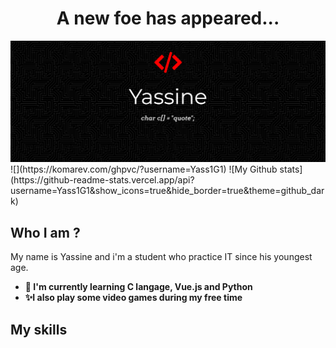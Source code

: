 <h1 align="center"> A new foe has appeared... </h1>
<img src="https://github.com/Yass1G1/Yass1G1/blob/main/Banner_Github.jpg" alt="My Github Banner" />
<!-- Stats -->
![](https://komarev.com/ghpvc/?username=Yass1G1)
![My Github stats](https://github-readme-stats.vercel.app/api?username=Yass1G1&show_icons=true&hide_border=true&theme=github_dark)

## Who I am ?
My name is Yassine and i'm a student who practice IT since his youngest age.
<br>
- **🌱 I'm currently learning C langage, Vue.js and Python**
- **✨I also play some video games during my free time**

## My skills

